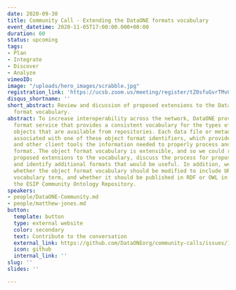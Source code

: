 ```yaml
---
date: 2020-09-30
title: Community Call - Extending the DataONE formats vocabulary
event_datetime: 2020-11-05T17:00:00.000+00:00
duration: 60
status: upcoming
tags:
- Plan
- Integrate
- Discover
- Analyze
vimeoID: 
image: "/uploads/hero_images/scrabble.jpg"
registration_link: 'https://ucsb.zoom.us/meeting/register/tZ0sfuGvrTMvGdWsxIZ3AWkxo7CK9yAWpEia '
disqus_shortname: ''
short_abstract: Review and dicussion of proposed extensions to the DataONE object
  format vocabulary.
abstract: To increase interoperability across the network, DataONE provides an object
  format service that provides a consistent vocabulary for the types of data and metadata
  objects that are available from repositories. Each data file or metadata file is
  associated with one of these object format identifiers, which provides our web interface
  and other client tools the information needed to properly process and parse the
  format. The object format vocabulary is extensible, and so we could review upcoming
  proposed extensions to the vocabulary, discuss the process for proposing extensions,
  and identify additional formats that would be useful. In addition, we could discuss
  whether the object format vocabulary should be modified to include URIs for each
  vocabulary term, and whether it should be published in RDF or OWL in a system like
  the ESIP Community Ontology Repository.
speakers:
- people/DataONE-Community.md
- people/matthew-jones.md
button:
  template: button
  type: external website
  color: secondary
  text: Contribute to the conversation
  external_link: https://github.com/DataONEorg/community-calls/issues/1
  icon: github
  internal_link: ''
slug: ''
slides: ''

---
```

